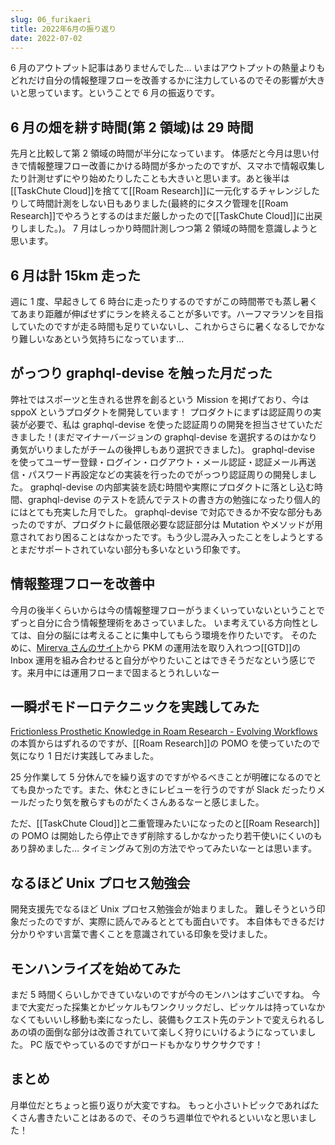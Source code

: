 ```yaml
---
slug: 06_furikaeri
title: 2022年6月の振り返り
date: 2022-07-02
---
```


6 月のアウトプット記事はありませんでした…
いまはアウトプットの熱量よりもどれだけ自分の情報整理フローを改善するかに注力しているのでその影響が大きいと思っています。ということで 6 月の振返りです。

## 6 月の畑を耕す時間(第 2 領域)は 29 時間

先月と比較して第 2 領域の時間が半分になっています。
体感だと今月は思い付きで情報整理フロー改善にかける時間が多かったのですが、スマホで情報収集したり計測せずにやり始めたりしたことも大きいと思います。あと後半は[[TaskChute Cloud]]を捨てて[[Roam Research]]に一元化するチャレンジしたりして時間計測をしない日もありました(最終的にタスク管理を[[Roam Research]]でやろうとするのはまだ厳しかったので[[TaskChute Cloud]]に出戻りしました。)。
7 月はしっかり時間計測しつつ第 2 領域の時間を意識しようと思います。

## 6 月は計 15km 走った

週に 1 度、早起きして 6 時台に走ったりするのですがこの時間帯でも蒸し暑くてあまり距離が伸ばせずにランを終えることが多いです。ハーフマラソンを目指していたのですが走る時間も足りていないし、これからさらに暑くなるしでかなり難しいなあという気持ちになっています…

## がっつり graphql-devise を触った月だった

弊社ではスポーツと生きれる世界を創るという Mission を掲げており、今は sppoX というプロダクトを開発しています！
プロダクトにまずは認証周りの実装が必要で、私は graphql-devise を使った認証周りの開発を担当させていただきました！(まだマイナーバージョンの graphql-devise を選択するのはかなり勇気がいりましたがチームの後押しもあり選択できました)。
graphql-devise を使ってユーザー登録・ログイン・ログアウト・メール認証・認証メール再送信・パスワード再設定などの実装を行ったのでがっつり認証周りの開発しました。
graphql-devise の内部実装を読む時間や実際にプロダクトに落とし込む時間、graphql-devise のテストを読んでテストの書き方の勉強になったり個人的にはとても充実した月でした。
graphql-devise で対応できるか不安な部分もあったのですが、プロダクトに最低限必要な認証部分は Mutation やメソッドが用意されており困ることはなかったです。もう少し混み入ったことをしようとするとまだサポートされていない部分も多いなという印象です。

## 情報整理フローを改善中

今月の後半くらいからは今の情報整理フローがうまくいっていないということでずっと自分に合う情報整理術をあさっていました。
いま考えている方向性としては、自分の脳には考えることに集中してもらう環境を作りたいです。
そのために、[Mirerva さんのサイト](https://minerva.mamansoft.net/Home)から PKM の運用法を取り入れつつ[[GTD]]の Inbox 運用を組み合わせると自分がやりたいことはできそうだなという感じです。来月中には運用フローまで固まるとうれしいなー

## 一瞬ポモドーロテクニックを実践してみた

[Frictionless Prosthetic Knowledge in Roam Research - Evolving Workflows](https://www.loom.com/share/9128a49e79d94fa3a393dcfa2eef27ab)の本質からはずれるのですが、[[Roam Research]]の POMO を使っていたので気になり 1 日だけ実践してみました。

25 分作業して 5 分休んでを繰り返すのですがやるべきことが明確になるのでとても良かったです。また、休むときにレビューを行うのですが Slack だったりメールだったり気を散らすものがたくさんあるなーと感じました。

ただ、[[TaskChute Cloud]]と二重管理みたいになったのと[[Roam Research]]の POMO は開始したら停止できず削除するしかなかったり若干使いにくいのもあり辞めました…
タイミングみて別の方法でやってみたいなーとは思います。

## なるほど Unix プロセス勉強会

開発支援先でなるほど Unix プロセス勉強会が始まりました。
難しそうという印象だったのですが、実際に読んでみるととても面白いです。
本自体もできるだけ分かりやすい言葉で書くことを意識されている印象を受けました。

## モンハンライズを始めてみた

まだ 5 時間くらいしかできていないのですが今のモンハンはすごいですね。
今まで大変だった採集とかピッケルもワンクリックだし、ピッケルは持っていなかなくてもいいし移動も楽になったし、装備もクエスト先のテントで変えられるしあの頃の面倒な部分は改善されていて楽しく狩りにいけるようになっていました。
PC 版でやっているのですがロードもかなりサクサクです！

## まとめ

月単位だとちょっと振り返りが大変ですね。
もっと小さいトピックであればたくさん書きたいことはあるので、そのうち週単位でやれるといいなと思いました！
